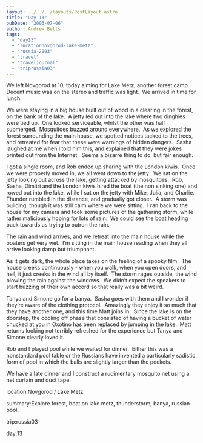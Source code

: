 ```yaml
---
layout: ../../../layouts/PostLayout.astro
title: "Day 13"
pubDate: "2003-07-06"
author: Andrew Betts
tags: 
  - "day13"
  - "locationnovgorod-lake-metz"
  - "russia-2003"
  - "travel"
  - "traveljournal"
  - "triprussia03"
---
```


We left Novgorod at 10, today aiming for Lake Metz, another forest camp.  Decent music was on the stereo and traffic was light.  We arrived in time for lunch.

We were staying in a big house built out of wood in a clearing in the forest, on the bank of the lake.  A jetty led out into the lake where two dinghies were tied up.  One looked serviceable, whilst the other was half submerged.  Mosquitoes buzzed around everywhere.  As we explored the forest surrounding the main house, we spotted notices tacked to the trees, and retreated for fear that these were warnings of hidden dangers.  Sasha laughed at me when I told him this, and explained that they were jokes printed out from the Internet.  Seems a bizarre thing to do, but fair enough.

I got a single room, and Rob ended up sharing with the London kiwis.  Once we were properly moved in, we all went down to the jetty.  We sat on the jetty looking out across the lake, getting attacked by mosquitoes.  Rob, Sasha, Dimitri and the London kiwis hired the boat (the non sinking one) and rowed out into the lake, while I sat on the jetty with Mike, Julia, and Charlie.  Thunder rumbled in the distance, and gradually got closer.  A storm was building, though it was still calm where we were sitting.  I ran back to the house for my camera and took some pictures of the gathering storm, while rather maliciously hoping for lots of rain.  We could see the boat heading back towards us trying to outrun the rain.

The rain and wind arrives, and we retreat into the main house while the boaters get very wet.  I’m sitting in the main house reading when they all arrive looking damp but triumphant.

As it gets dark, the whole place takes on the feeling of a spooky film.  The house creeks continuously - when you walk, when you open doors, and hell, it just creeks in the wind all by itself.  The storm rages outside, the wind blowing the rain against the windows.  We didn’t expect the speakers to start buzzing of their own accord so that really was a bit weird.

Tanya and Simone go for a banya.  Sasha goes with them and I wonder if they’re aware of the clothing protocol.  Amazingly they enjoy it so much that they have another one, and this time Matt joins in.  Since the lake is on the doorstep, the cooling off phase that consisted of having a bucket of water chucked at you in Oxotino has been replaced by jumping in the lake.  Matt returns looking not terribly refreshed for the experience but Tanya and Simone clearly loved it.

Rob and I played pool while we waited for dinner.  Either this was a nonstandard pool table or the Russians have invented a particularly sadistic form of pool in which the balls are slightly larger than the pockets.

We have a late dinner and I construct a rudimentary mosquito net using a net curtain and duct tape.

location:Novgorod / Lake Metz

summary:Explore forest, boat on lake metz, thunderstorm, banya, russian pool.

trip:russia03

day:13
